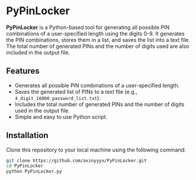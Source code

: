 # PyPinLocker

**PyPinLocker** is a Python-based tool for generating all possible PIN combinations of a user-specified length using the digits 0-9. It generates the PIN combinations, stores them in a list, and saves the list into a text file. The total number of generated PINs and the number of digits used are also included in the output file.

## Features
- Generates all possible PIN combinations of a user-specified length.
- Saves the generated list of PINs to a text file (e.g., `4_digit_10000_password_list.txt`).
- Includes the total number of generated PINs and the number of digits used in the output file.
- Simple and easy to use Python script.

## Installation

Clone this repository to your local machine using the following command:

```bash
git clone https://github.com/axinyyyx/PyPinLocker.git
cd PyPinLocker
python PyPinLocker.py
```
